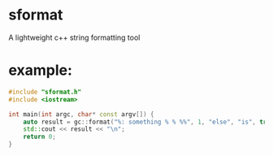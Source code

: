 # sformat
A lightweight c++ string formatting tool

# example:
```c++
#include "sformat.h"
#include <iostream>

int main(int argc, char* const argv[]) {
    auto result = gc::format("%: something % % %%", 1, "else", "is", true, '?');
    std::cout << result << "\n";
    return 0;
}
```
